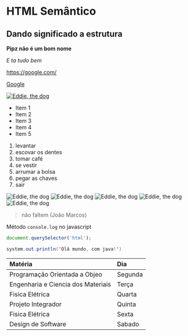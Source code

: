 # HTML Semântico
## Dando significado a estrutura
**Pipz não é um bom nome**

*E ta tudo bem*

<https://google.com/>

[Google](https://google.com/)

[![Eddie, the dog](https://www.google.com.br/images/branding/googlelogo/1x/googlelogo_color_272x92dp.png)](https://google.com/)

* Item 1
* Item 2
* Item 3
* Item 4
* Item 5

1. levantar
2. escovar os dentes
3. tomar café
4. se vestir
5. arrumar a bolsa
6. pegar as chaves
7. sair

![Eddie, the dog](https://pipz.com/static/images/blog/eddie.png)
![Eddie, the dog](https://pipz.com/static/images/blog/eddie.png)
![Eddie, the dog](https://pipz.com/static/images/blog/eddie.png)
![Eddie, the dog](https://pipz.com/static/images/blog/eddie.png)
![Eddie, the dog](https://pipz.com/static/images/blog/eddie.png)

> não faltem
> (João Marcos)

Método `console.log` no javascript

```js
document.querySelector('html');
```

```java
system.out.println('Olá mundo, com java!')
```

Matéria                            | Dia
:----------------------------------|:--------
Programação Orientada a Objeo      | Segunda
Engenharia e Ciencia dos Materiais | Terça
Fisica Elétrica                    | Quarta    
Projeto Integrador                 | Quinta
Fisica Elétrica                    | Sexta
Design de Software                 | Sabado



